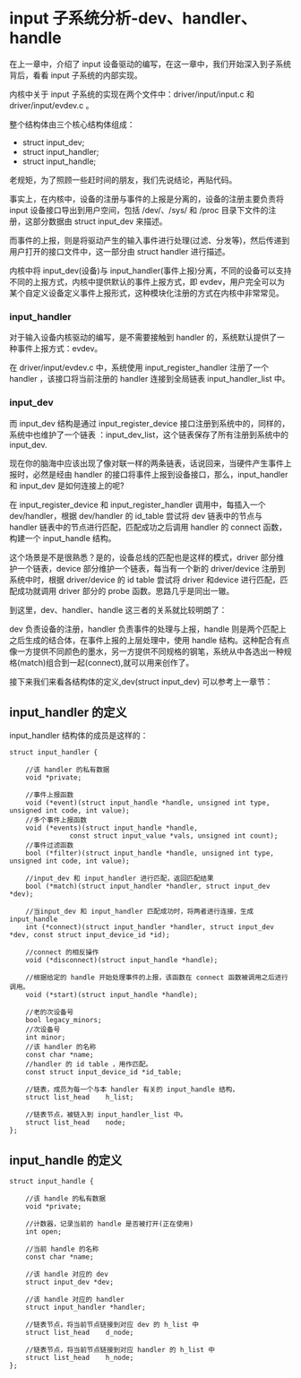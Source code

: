 # input 子系统分析-dev、handler、handle

在上一章中，介绍了 input 设备驱动的编写，在这一章中，我们开始深入到子系统背后，看看 input 子系统的内部实现。  

内核中关于 input 子系统的实现在两个文件中：driver/input/input.c 和 driver/input/evdev.c 。  

整个结构体由三个核心结构体组成：
* struct input_dev;      
* struct input_handler;  
* struct input_handle;   

老规矩，为了照顾一些赶时间的朋友，我们先说结论，再贴代码。  

事实上，在内核中，设备的注册与事件的上报是分离的，设备的注册主要负责将 input 设备接口导出到用户空间，包括 /dev/、/sys/ 和 /proc 目录下文件的注册，这部分数据由 struct input_dev 来描述。  

而事件的上报，则是将驱动产生的输入事件进行处理(过滤、分发等)，然后传递到用户打开的接口文件中，这一部分由 struct handler 进行描述。

内核中将 input_dev(设备)与 input_handler(事件上报)分离，不同的设备可以支持不同的上报方式，内核中提供默认的事件上报方式，即 evdev，用户完全可以为某个自定义设备定义事件上报形式，这种模块化注册的方式在内核中非常常见。

### input_handler
对于输入设备内核驱动的编写，是不需要接触到 handler 的，系统默认提供了一种事件上报方式：evdev。  

在 driver/input/evdev.c 中，系统使用 input_register_handler 注册了一个 handler ，该接口将当前注册的 handler 连接到全局链表 input_handler_list 中。  

### input_dev
而 input_dev 结构是通过 input_register_device 接口注册到系统中的，同样的，系统中也维护了一个链表 ：input_dev_list，这个链表保存了所有注册到系统中的 input_dev.  


现在你的脑海中应该出现了像对联一样的两条链表，话说回来，当硬件产生事件上报时，必然是经由 handler 的接口将事件上报到设备接口，那么，input_handler 和 input_dev 是如何连接上的呢?  

在 input_register_device 和 input_register_handler 调用中，每插入一个 dev/handler，根据 dev/handler 的 id_table 尝试将 dev 链表中的节点与 handler 链表中的节点进行匹配，匹配成功之后调用 handler 的 connect 函数，构建一个 input_handle 结构。  


这个场景是不是很熟悉？是的，设备总线的匹配也是这样的模式，driver 部分维护一个链表，device 部分维护一个链表，每当有一个新的 driver/device 注册到系统中时，根据 driver/device 的 id table 尝试将 driver 和device 进行匹配，匹配成功就调用 driver 部分的 probe 函数。思路几乎是同出一辙。

到这里，dev、handler、handle 这三者的关系就比较明朗了：

dev 负责设备的注册，handler 负责事件的处理与上报，handle 则是两个匹配上之后生成的结合体，在事件上报的上层处理中，使用 handle 结构。这种配合有点像一方提供不同颜色的墨水，另一方提供不同规格的钢笔，系统从中各选出一种规格(match)组合到一起(connect),就可以用来创作了。  

接下来我们来看各结构体的定义,dev(struct input_dev) 可以参考上一章节：

## input_handler 的定义

input_handler 结构体的成员是这样的：

```
struct input_handler {

    //该 handler 的私有数据
	void *private;

    //事件上报函数
	void (*event)(struct input_handle *handle, unsigned int type, unsigned int code, int value);
    //多个事件上报函数
	void (*events)(struct input_handle *handle,
		       const struct input_value *vals, unsigned int count);
    //事件过滤函数
	bool (*filter)(struct input_handle *handle, unsigned int type, unsigned int code, int value);

    //input_dev 和 input_handler 进行匹配，返回匹配结果
	bool (*match)(struct input_handler *handler, struct input_dev *dev);

    //当input_dev 和 input_handler 匹配成功时，将两者进行连接，生成 input_handle
	int (*connect)(struct input_handler *handler, struct input_dev *dev, const struct input_device_id *id);
	
    //connect 的相反操作
    void (*disconnect)(struct input_handle *handle);
	
    //根据给定的 handle 开始处理事件的上报，该函数在 connect 函数被调用之后进行调用。
    void (*start)(struct input_handle *handle);

    //老的次设备号
	bool legacy_minors;
    //次设备号
	int minor;
    //该 handler 的名称
	const char *name;
    //handler 的 id table ，用作匹配。
	const struct input_device_id *id_table;

    //链表，成员为每一个与本 handler 有关的 input_handle 结构，
	struct list_head	h_list;

    //链表节点，被链入到 input_handler_list 中。
	struct list_head	node;
};
```

## input_handle 的定义

```
struct input_handle {

    //该 handle 的私有数据
	void *private;

    //计数器，记录当前的 handle 是否被打开(正在使用)
	int open;

    //当前 handle 的名称
	const char *name;

    //该 handle 对应的 dev
	struct input_dev *dev;

    //该 handle 对应的 handler
	struct input_handler *handler;

    //链表节点，将当前节点链接到对应 dev 的 h_list 中
	struct list_head	d_node;

    //链表节点，将当前节点链接到对应 handler 的 h_list 中
	struct list_head	h_node;
};
```





